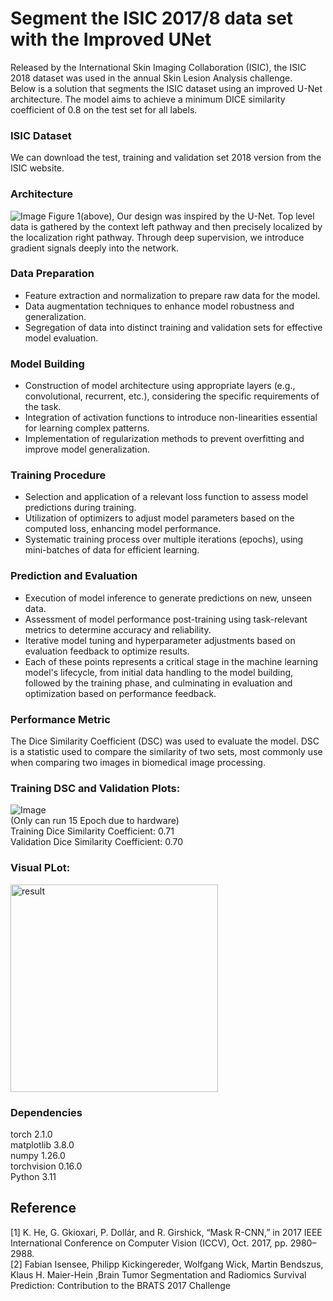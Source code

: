 # Segment the ISIC 2017/8 data set with the Improved UNet
Released by the International Skin Imaging Collaboration (ISIC), the ISIC 2018 dataset was used in the annual Skin Lesion Analysis challenge.  
Below is a solution that segments the ISIC dataset using an improved U-Net architecture. The model aims to achieve a minimum DICE similarity coefficient of 0.8 on the test set for all labels.  

### ISIC Dataset
We can download the test, training and validation set 2018 version from the ISIC website.  

### Architecture
![Image](https://github.com/jyz523/PatternAnalysis-2023/assets/125327045/88cd0f74-a50f-4aaf-921f-76f108f943e2)
Figure 1(above), Our design was inspired by the U-Net. Top level data is gathered by the context left pathway and then precisely localized by the localization right pathway.  Through deep supervision, we introduce gradient signals deeply into the network.

### Data Preparation  
- Feature extraction and normalization to prepare raw data for the model.  
- Data augmentation techniques to enhance model robustness and generalization.  
- Segregation of data into distinct training and validation sets for effective model evaluation.  
 
### Model Building  
- Construction of model architecture using appropriate layers (e.g., convolutional, recurrent, etc.), considering the specific requirements of the task.  
- Integration of activation functions to introduce non-linearities essential for learning complex patterns.  
- Implementation of regularization methods to prevent overfitting and improve model generalization.  

### Training Procedure  
- Selection and application of a relevant loss function to assess model predictions during training.  
- Utilization of optimizers to adjust model parameters based on the computed loss, enhancing model performance.  
- Systematic training process over multiple iterations (epochs), using mini-batches of data for efficient learning.  

### Prediction and Evaluation  
- Execution of model inference to generate predictions on new, unseen data.  
- Assessment of model performance post-training using task-relevant metrics to determine accuracy and reliability.  
- Iterative model tuning and hyperparameter adjustments based on evaluation feedback to optimize results.  
- Each of these points represents a critical stage in the machine learning model's lifecycle, from initial data handling to the model building, followed by the training phase, and culminating in evaluation and optimization based on performance feedback.  

### Performance Metric
The Dice Similarity Coefficient (DSC) was used to evaluate the model. DSC is a statistic used to compare the similarity of two sets, most commonly use when comparing two images in biomedical image processing.  

### Training DSC and Validation Plots:
![Image](https://github.com/jyz523/PatternAnalysis-2023/assets/125327045/80bd011b-f776-4c41-a9ae-3dd136d01a19)  
(Only can run 15 Epoch due to hardware)  
Training Dice Similarity Coefficient: 0.71   
Validation Dice Similarity Coefficient: 0.70

### Visual PLot:  
<img width="332" alt="result" src="https://github.com/jyz523/PatternAnalysis-2023/assets/125327045/50862ba9-3cb9-44da-b4ae-6dfb76239ad2">


### Dependencies 
torch 2.1.0  
matplotlib 3.8.0  
numpy 1.26.0  
torchvision 0.16.0  
Python 3.11  

## **Reference** 
[1] K. He, G. Gkioxari, P. Dollár, and R. Girshick, “Mask R-CNN,” in 2017 IEEE International Conference on
Computer Vision (ICCV), Oct. 2017, pp. 2980–2988.  
[2] Fabian Isensee, Philipp Kickingereder, Wolfgang Wick, Martin Bendszus, Klaus H. Maier-Hein ,Brain Tumor Segmentation and Radiomics Survival Prediction: Contribution to the BRATS 2017 Challenge  
